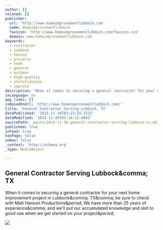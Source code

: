 ```yaml
---
author: []
related: []
publisher:
  url: 'http://www.homeimprovementlubbock.com'
  name: Homeimprovementlubbock
  favicon: 'http://www.homeimprovementlubbock.com/favicon.ico'
  domain: www.homeimprovementlubbock.com
keywords:
  - contractor
  - lubbock
  - henson
  - projects
  - home
  - general
  - outdoor
  - high-quality
  - installations
  - improve
description: "When it comes to securing a general contractor for your next home improvement project in Lubbock, TX, be sure to check with Matt Henson Productions. We have more than 25 years of experience, and we'll put our accumulated knowledge and skill to good use when we get started on your project."
inLanguage: en
app_links: []
isBasedOnUrl: 'http://www.homeimprovementlubbock.com/'
title: 'General Contractor Serving Lubbock, TX'
datePublished: '2015-11-30T03:15:24.252Z'
dateModified: '2015-11-30T03:14:12.604Z'
sourcePath: _posts/2015-11-30-general-contractor-serving-lubbock-tx.md
published: true
inFeed: true
hasPage: false
inNav: false
_context: 'http://schema.org'
_type: MediaObject

---
```

<article style=""><h1>General Contractor Serving Lubbock&amp;comma; TX</h1><p>When it comes to securing a general contractor for your next home improvement project in Lubbock&amp;comma; TX&amp;comma; be sure to check with Matt Henson Productions&amp;period; We have more than 25 years of experience&amp;comma; and we'll put our accumulated knowledge and skill to good use when we get started on your project&amp;period;</p><img src="http://www.homeimprovementlubbock.com/images/695915_0.jpg" /></article>